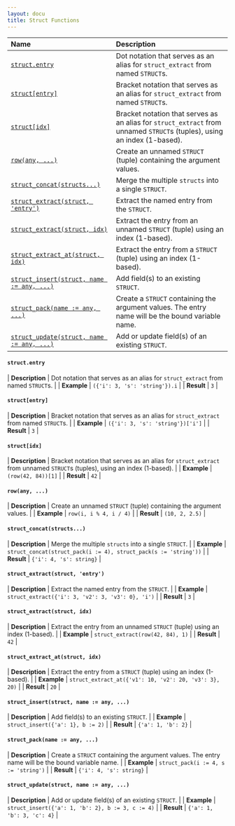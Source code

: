 ```yaml
---
layout: docu
title: Struct Functions
---
```


<!-- markdownlint-disable MD001 -->

| Name | Description |
|:--|:-------|
| [`struct.entry`](#structentry) | Dot notation that serves as an alias for `struct_extract` from named `STRUCT`s. |
| [`struct[entry]`](#structentry) | Bracket notation that serves as an alias for `struct_extract` from named `STRUCT`s. |
| [`struct[idx]`](#structidx) | Bracket notation that serves as an alias for `struct_extract` from unnamed `STRUCT`s (tuples), using an index (1-based). |
| [`row(any, ...)`](#rowany-) | Create an unnamed `STRUCT` (tuple) containing the argument values. |
| [`struct_concat(structs...)`](#struct_concatstructs) | Merge the multiple `structs` into a single `STRUCT`. |
| [`struct_extract(struct, 'entry')`](#struct_extractstruct-entry) | Extract the named entry from the `STRUCT`. |
| [`struct_extract(struct, idx)`](#struct_extractstruct-idx) | Extract the entry from an unnamed `STRUCT` (tuple) using an index (1-based). |
| [`struct_extract_at(struct, idx)`](#struct_extract_atstruct-idx) | Extract the entry from a `STRUCT` (tuple) using an index (1-based). |
| [`struct_insert(struct, name := any, ...)`](#struct_insertstruct-name--any-) | Add field(s) to an existing `STRUCT`. |
| [`struct_pack(name := any, ...)`](#struct_packname--any-) | Create a `STRUCT` containing the argument values. The entry name will be the bound variable name. |
| [`struct_update(struct, name := any, ...)`](#struct_updatestruct-name--any-) | Add or update field(s) of an existing `STRUCT`. |

#### `struct.entry`

<div class="nostroke_table"></div>

| **Description** | Dot notation that serves as an alias for `struct_extract` from named `STRUCT`s. |
| **Example** | `({'i': 3, 's': 'string'}).i` |
| **Result** | `3` |

#### `struct[entry]`

<div class="nostroke_table"></div>

| **Description** | Bracket notation that serves as an alias for `struct_extract` from named `STRUCT`s. |
| **Example** | `({'i': 3, 's': 'string'})['i']` |
| **Result** | `3` |

#### `struct[idx]`

<div class="nostroke_table"></div>

| **Description** | Bracket notation that serves as an alias for `struct_extract` from unnamed `STRUCT`s (tuples), using an index (1-based). |
| **Example** | `(row(42, 84))[1]` |
| **Result** | `42` |

#### `row(any, ...)`

<div class="nostroke_table"></div>

| **Description** | Create an unnamed `STRUCT` (tuple) containing the argument values. |
| **Example** | `row(i, i % 4, i / 4)` |
| **Result** | `(10, 2, 2.5)` |

#### `struct_concat(structs...)`

<div class="nostroke_table"></div>

| **Description** | Merge the multiple `structs` into a single `STRUCT`. |
| **Example** | `struct_concat(struct_pack(i := 4), struct_pack(s := 'string'))` |
| **Result** | `{'i': 4, 's': string}` |

#### `struct_extract(struct, 'entry')`

<div class="nostroke_table"></div>

| **Description** | Extract the named entry from the `STRUCT`. |
| **Example** | `struct_extract({'i': 3, 'v2': 3, 'v3': 0}, 'i')` |
| **Result** | `3` |

#### `struct_extract(struct, idx)`

<div class="nostroke_table"></div>

| **Description** | Extract the entry from an unnamed `STRUCT` (tuple) using an index (1-based). |
| **Example** | `struct_extract(row(42, 84), 1)` |
| **Result** | `42` |

#### `struct_extract_at(struct, idx)`

<div class="nostroke_table"></div>

| **Description** | Extract the entry from a `STRUCT` (tuple) using an index (1-based). |
| **Example** | `struct_extract_at({'v1': 10, 'v2': 20, 'v3': 3}, 20)` |
| **Result** | `20` |

#### `struct_insert(struct, name := any, ...)`

<div class="nostroke_table"></div>

| **Description** | Add field(s) to an existing `STRUCT`. |
| **Example** | `struct_insert({'a': 1}, b := 2)` |
| **Result** | `{'a': 1, 'b': 2}` |

#### `struct_pack(name := any, ...)`

<div class="nostroke_table"></div>

| **Description** | Create a `STRUCT` containing the argument values. The entry name will be the bound variable name. |
| **Example** | `struct_pack(i := 4, s := 'string')` |
| **Result** | `{'i': 4, 's': string}` |

#### `struct_update(struct, name := any, ...)`

<div class="nostroke_table"></div>

| **Description** | Add or update field(s) of an existing `STRUCT`. |
| **Example** | `struct_insert({'a': 1, 'b': 2}, b := 3, c := 4)` |
| **Result** | `{'a': 1, 'b': 3, 'c': 4}` |
